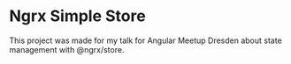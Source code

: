 # Ngrx Simple Store

This project was made for my talk for Angular Meetup Dresden about state management with @ngrx/store.
